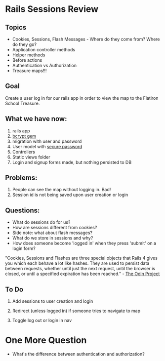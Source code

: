 # Rails Sessions Review

## Topics
  - Cookies, Sessions, Flash Messages - Where do they come from? Where do they go?
  - Application controller methods
  - Helper methods
  - Before actions
  - Authentication vs Authorization
  - Treasure maps!!!
  
## Goal

Create a user log in for our rails app in order to view the map to the Flatiron School Treasure.

## What we have now:
  1. rails app
  2. <a href="https://github.com/codahale/bcrypt-ruby">bcrypt gem</a>
  3. migration with user and password
  4. User model with <a href="https://apidock.com/rails/v4.0.2/ActiveModel/SecurePassword/ClassMethods/has_secure_password">secure password</a>
  5. Controllers
  6. Static views folder
  7. Login and signup forms made, but nothing persisted to DB

## Problems:
  1. People can see the map without logging in. Bad!
  2. Session id is not being saved upon user creation or login

## Questions:

  - What do sessions do for us?
  - How are sessions different from cookies?
  - Side note: what about flash messages?
  - What do we store in sessions and why?
  - How does someone become 'logged in' when they press 'submit' on a login form? 

  "Cookies, Sessions and Flashes are three special objects that Rails 4 gives you which each behave a lot like hashes. They are used to persist data between requests, whether until just the next request, until the browser is closed, or until a specified expiration has been reached."
    - <a href="https://www.theodinproject.com/courses/ruby-on-rails/lessons/sessions-cookies-and-authentication">The Odin Project</a>
    
## To Do
  1. Add sessions to user creation and login

  2. Redirect (unless logged in) if someone tries to navigate to map

  3. Toggle log out or login in nav
  
  # One More Question
  - What's the difference between authentication and authorization? 

